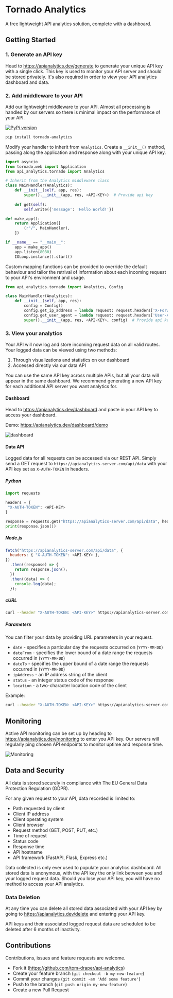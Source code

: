 # Tornado Analytics

A free lightweight API analytics solution, complete with a dashboard.

## Getting Started

### 1. Generate an API key

Head to https://apianalytics.dev/generate to generate your unique API key with a single click. This key is used to monitor your API server and should be stored privately. It's also required in order to view your API analytics dashboard and data.

### 2. Add middleware to your API

Add our lightweight middleware to your API. Almost all processing is handled by our servers so there is minimal impact on the performance of your API.

[![PyPi version](https://badgen.net/pypi/v/api-analytics)](https://pypi.com/project/api-analytics)

```bash
pip install tornado-analytics
```

Modify your handler to inherit from `Analytics`. Create a `__init__()` method, passing along the application and response along with your unique API key.

```py
import asyncio
from tornado.web import Application
from api_analytics.tornado import Analytics

# Inherit from the Analytics middleware class
class MainHandler(Analytics):
    def __init__(self, app, res):
        super().__init__(app, res, <API-KEY>)  # Provide api key
    
    def get(self):
        self.write({'message': 'Hello World!'})

def make_app():
    return Application([
        (r"/", MainHandler),
    ])

if __name__ == "__main__":
    app = make_app()
    app.listen(8080)
    IOLoop.instance().start()
```

Custom mapping functions can be provided to override the default behaviour and tailor the retrival of information about each incoming request to your API's environment and usage.

```py
from api_analytics.tornado import Analytics, Config

class MainHandler(Analytics):
    def __init__(self, app, res):
        config = Config()
        config.get_ip_address = lambda request: request.headers['X-Forwarded-For']
        config.get_user_agent = lambda request: request.headers['User-Agent']
        super().__init__(app, res, <API-KEY>, config)  # Provide api key
```

### 3. View your analytics

Your API will now log and store incoming request data on all valid routes. Your logged data can be viewed using two methods:

1. Through visualizations and statistics on our dashboard
2. Accessed directly via our data API

You can use the same API key across multiple APIs, but all your data will appear in the same dashboard. We recommend generating a new API key for each additional API server you want analytics for.

#### Dashboard

Head to https://apianalytics.dev/dashboard and paste in your API key to access your dashboard.

Demo: https://apianalytics.dev/dashboard/demo

![dashboard](https://user-images.githubusercontent.com/41476809/272061832-74ba4146-f4b3-4c05-b759-3946f4deb9de.png)

#### Data API

Logged data for all requests can be accessed via our REST API. Simply send a GET request to `https://apianalytics-server.com/api/data` with your API key set as `X-AUTH-TOKEN` in headers.

##### Python

```py
import requests

headers = {
 "X-AUTH-TOKEN": <API-KEY>
}

response = requests.get("https://apianalytics-server.com/api/data", headers=headers)
print(response.json())
```

##### Node.js

```js
fetch("https://apianalytics-server.com/api/data", {
  headers: { "X-AUTH-TOKEN": <API-KEY> },
})
  .then((response) => {
    return response.json();
  })
  .then((data) => {
    console.log(data);
  });
```

##### cURL

```bash
curl --header "X-AUTH-TOKEN: <API-KEY>" https://apianalytics-server.com/api/data
```

##### Parameters

You can filter your data by providing URL parameters in your request.

- `date` - specifies a particular day the requests occurred on (`YYYY-MM-DD`)
- `dateFrom` - specifies the lower bound of a date range the requests occurred in (`YYYY-MM-DD`)
- `dateTo` - specifies the upper bound of a date range the requests occurred in (`YYYY-MM-DD`)
- `ipAddress` - an IP address string of the client
- `status` - an integer status code of the response
- `location` - a two-character location code of the client

Example:

```bash
curl --header "X-AUTH-TOKEN: <API-KEY>" https://apianalytics-server.com/api/data?dateFrom=2022-01-01&dateTo=2022-06-01&status=200
```

## Monitoring

Active API monitoring can be set up by heading to https://apianalytics.dev/monitoring to enter you API key. Our servers will regularly ping chosen API endpoints to monitor uptime and response time. 
<!-- Optional email alerts when your endpoints are down can be subscribed to. -->

![Monitoring](https://user-images.githubusercontent.com/41476809/208298759-f937b668-2d86-43a2-b615-6b7f0b2bc20c.png)

## Data and Security

All data is stored securely in compliance with The EU General Data Protection Regulation (GDPR).

For any given request to your API, data recorded is limited to:
 - Path requested by client
 - Client IP address
 - Client operating system
 - Client browser
 - Request method (GET, POST, PUT, etc.)
 - Time of request
 - Status code
 - Response time
 - API hostname
 - API framework (FastAPI, Flask, Express etc.)

Data collected is only ever used to populate your analytics dashboard. All stored data is anonymous, with the API key the only link between you and your logged request data. Should you lose your API key, you will have no method to access your API analytics.

### Data Deletion

At any time you can delete all stored data associated with your API key by going to https://apianalytics.dev/delete and entering your API key.

API keys and their associated logged request data are scheduled to be deleted after 6 months of inactivity.

## Contributions

Contributions, issues and feature requests are welcome.

- Fork it (https://github.com/tom-draper/api-analytics)
- Create your feature branch (`git checkout -b my-new-feature`)
- Commit your changes (`git commit -am 'Add some feature'`)
- Push to the branch (`git push origin my-new-feature`)
- Create a new Pull Request
